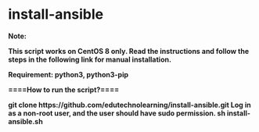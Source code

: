 # install-ansible

<b> 
  Note:
  <b/>
<p>  
This script works on CentOS 8 only.
Read the instructions and follow the steps in the following link for manual installation.
  </p>
  
<b> Requirement: </b>
python3, python3-pip

<b> ====How to run the script?==== </b>
<p>
git clone https://github.com/edutechnolearning/install-ansible.git
Log in as a non-root user, and the user should have sudo permission.
sh install-ansible.sh
</p>
